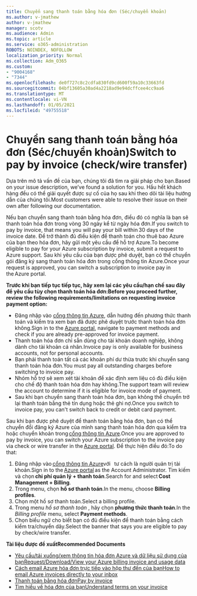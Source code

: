 ```yaml
---
title: Chuyển sang thanh toán bằng hóa đơn (Séc/chuyển khoản)
ms.author: v-jmathew
author: v-jmathew
manager: scotv
ms.audience: Admin
ms.topic: article
ms.service: o365-administration
ROBOTS: NOINDEX, NOFOLLOW
localization_priority: Normal
ms.collection: Adm_O365
ms.custom:
- "9004168"
- "7344"
ms.openlocfilehash: de0f727c8c2cdfa830fd9cd600f59a10c33663fd
ms.sourcegitcommit: 04bf13605a30ad4a2218ad9e94dcffcee4cc9aa6
ms.translationtype: MT
ms.contentlocale: vi-VN
ms.lasthandoff: 01/05/2021
ms.locfileid: "49755518"
---
```

# <a name="switch-to-pay-by-invoice-checkwire-transfer"></a><span data-ttu-id="38b08-102">Chuyển sang thanh toán bằng hóa đơn (Séc/chuyển khoản)</span><span class="sxs-lookup"><span data-stu-id="38b08-102">Switch to pay by invoice (check/wire transfer)</span></span>

<span data-ttu-id="38b08-103">Dựa trên mô tả vấn đề của bạn, chúng tôi đã tìm ra giải pháp cho bạn.</span><span class="sxs-lookup"><span data-stu-id="38b08-103">Based on your issue description, we’ve found a solution for you.</span></span> <span data-ttu-id="38b08-104">Hầu hết khách hàng đều có thể giải quyết được sự cố của họ sau khi theo dõi tài liệu hướng dẫn của chúng tôi.</span><span class="sxs-lookup"><span data-stu-id="38b08-104">Most customers were able to resolve their issue on their own after following our documentation.</span></span>

<span data-ttu-id="38b08-105">Nếu bạn chuyển sang thanh toán bằng hóa đơn, điều đó có nghĩa là bạn sẽ thanh toán hóa đơn trong vòng 30 ngày kể từ ngày hóa đơn.</span><span class="sxs-lookup"><span data-stu-id="38b08-105">If you switch to pay by invoice, that means you will pay your bill within 30 days of the invoice date.</span></span> <span data-ttu-id="38b08-106">Để trở thành đủ điều kiện để thanh toán cho thuê bao Azure của bạn theo hóa đơn, hãy gửi một yêu cầu để hỗ trợ Azure.</span><span class="sxs-lookup"><span data-stu-id="38b08-106">To become eligible to pay for your Azure subscription by invoice, submit a request to Azure support.</span></span> <span data-ttu-id="38b08-107">Sau khi yêu cầu của bạn được phê duyệt, bạn có thể chuyển gói đăng ký sang thanh toán hóa đơn trong cổng thông tin Azure.</span><span class="sxs-lookup"><span data-stu-id="38b08-107">Once your request is approved, you can switch a subscription to invoice pay in the Azure portal.</span></span>

<span data-ttu-id="38b08-108">**Trước khi bạn tiếp tục tiếp tục, hãy xem lại các yêu cầu/hạn chế sau đây để yêu cầu tùy chọn thanh toán hóa đơn:**</span><span class="sxs-lookup"><span data-stu-id="38b08-108">**Before you proceed further, review the following requirements/limitations on requesting invoice payment option:**</span></span>

- <span data-ttu-id="38b08-109">Đăng nhập vào [cổng thông tin Azure](https://portal.azure.com/), dẫn hướng đến phương thức thanh toán và kiểm tra xem bạn đã được phê duyệt trước thanh toán hóa đơn không.</span><span class="sxs-lookup"><span data-stu-id="38b08-109">Sign in to the [Azure portal](https://portal.azure.com/), navigate to payment methods and check if you are already pre-approved for invoice payment.</span></span>
- <span data-ttu-id="38b08-110">Thanh toán hóa đơn chỉ sẵn dùng cho tài khoản doanh nghiệp, không dành cho tài khoản cá nhân.</span><span class="sxs-lookup"><span data-stu-id="38b08-110">Invoice pay is only available for business accounts, not for personal accounts.</span></span>
- <span data-ttu-id="38b08-111">Bạn phải thanh toán tất cả các khoản phí dư thừa trước khi chuyển sang thanh toán hóa đơn.</span><span class="sxs-lookup"><span data-stu-id="38b08-111">You must pay all outstanding charges before switching to invoice pay.</span></span>
- <span data-ttu-id="38b08-112">Nhóm hỗ trợ sẽ xem xét tài khoản để xác định xem liệu có đủ điều kiện cho chế độ thanh toán hóa đơn hay không.</span><span class="sxs-lookup"><span data-stu-id="38b08-112">The support team will review the account to determine if it is eligible for invoice mode of payment.</span></span>
- <span data-ttu-id="38b08-113">Sau khi bạn chuyển sang thanh toán hóa đơn, bạn không thể chuyển trở lại thanh toán bằng thẻ tín dụng hoặc thẻ ghi nợ.</span><span class="sxs-lookup"><span data-stu-id="38b08-113">Once you switch to invoice pay, you can't switch back to credit or debit card payment.</span></span>

<span data-ttu-id="38b08-114">Sau khi bạn được phê duyệt để thanh toán bằng hóa đơn, bạn có thể chuyển đổi đăng ký Azure của mình sang thanh toán hóa đơn qua kiểm tra hoặc chuyển khoản trong [cổng thông tin Azure](https://portal.azure.com/).</span><span class="sxs-lookup"><span data-stu-id="38b08-114">Once you are approved to pay by invoice, you can switch your Azure subscription to the invoice pay via check or wire transfer in the [Azure portal](https://portal.azure.com/).</span></span>
<span data-ttu-id="38b08-115">Để thực hiện điều đó:</span><span class="sxs-lookup"><span data-stu-id="38b08-115">To do that:</span></span>

1. <span data-ttu-id="38b08-116">Đăng nhập vào [cổng thông tin Azure](https://portal.azure.com/)với   tư cách là người quản trị tài khoản.</span><span class="sxs-lookup"><span data-stu-id="38b08-116">Sign in to the [Azure portal](https://portal.azure.com/) as the Account Administrator.</span></span> <span data-ttu-id="38b08-117">Tìm kiếm và chọn **chi phí quản lý + thanh toán**.</span><span class="sxs-lookup"><span data-stu-id="38b08-117">Search for and select **Cost Management + Billing**.</span></span>
2. <span data-ttu-id="38b08-118">Trong menu, chọn **hồ sơ thanh toán**.</span><span class="sxs-lookup"><span data-stu-id="38b08-118">In the menu, choose **Billing profiles**.</span></span>
3. <span data-ttu-id="38b08-119">Chọn một hồ sơ thanh toán.</span><span class="sxs-lookup"><span data-stu-id="38b08-119">Select a billing profile.</span></span>
4. <span data-ttu-id="38b08-120">Trong menu *hồ sơ thanh toán* , hãy chọn **phương thức thanh toán**.</span><span class="sxs-lookup"><span data-stu-id="38b08-120">In the *Billing profile* menu, select **Payment methods**.</span></span>
5. <span data-ttu-id="38b08-121">Chọn biểu ngữ cho biết bạn có đủ điều kiện để thanh toán bằng cách kiểm tra/chuyển dây.</span><span class="sxs-lookup"><span data-stu-id="38b08-121">Select the banner that says you are eligible to pay by check/wire transfer.</span></span>

<span data-ttu-id="38b08-122">**Tài liệu được đề xuất**</span><span class="sxs-lookup"><span data-stu-id="38b08-122">**Recommended Documents**</span></span>

- [<span data-ttu-id="38b08-123">Yêu cầu/tải xuống/xem thông tin hóa đơn Azure và dữ liệu sử dụng của bạn</span><span class="sxs-lookup"><span data-stu-id="38b08-123">Request/Download/View your Azure billing invoice and usage data</span></span>](https://docs.microsoft.com/azure/billing/billing-download-azure-invoice-daily-usage-date)
- [<span data-ttu-id="38b08-124">Cách email Azure hóa đơn trực tiếp vào hộp thư đến của bạn</span><span class="sxs-lookup"><span data-stu-id="38b08-124">How to email Azure invoices directly to your inbox</span></span>](https://docs.microsoft.com/azure/billing/billing-download-azure-invoice-daily-usage-date)
- [<span data-ttu-id="38b08-125">Thanh toán bằng hóa đơn</span><span class="sxs-lookup"><span data-stu-id="38b08-125">Pay by invoice</span></span>](https://docs.microsoft.com/azure/billing/billing-how-to-pay-by-invoice)
- [<span data-ttu-id="38b08-126">Tìm hiểu về hóa đơn của bạn</span><span class="sxs-lookup"><span data-stu-id="38b08-126">Understand terms on your invoice</span></span>](https://docs.microsoft.com/azure/billing/billing-understand-your-invoice)
